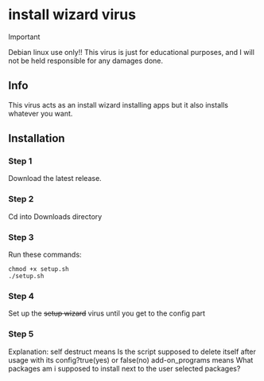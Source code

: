 # install wizard virus
> [!IMPORTANT]
> Debian linux use only!! 
> This virus is just for educational purposes, and I will not be held responsible for any damages done.
## Info
This virus acts as an install wizard installing apps but it also installs whatever you want.
## Installation
### Step 1
Download the latest release.
### Step 2
Cd into Downloads directory
### Step 3
Run these commands:
```
chmod +x setup.sh
./setup.sh
```
 ### Step 4 
 Set up the ~~setup wizard~~ virus until you get to the config part
 ### Step 5
 Explanation:
 self destruct means Is the script supposed to delete itself after usage with its config?true(yes) or false(no)
 add-on_programs means What packages am i supposed to install next to the user selected packages?
